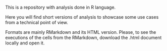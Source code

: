 This is a repository with analysis done in R language.

Here you will find short versions of analysis to showcase some use cases from a technical point of view.

Formats are mainly RMarkdown and its HTML version. Please, to see the executions of the cells from the RMarkdown, download the .html document locally and open it.
